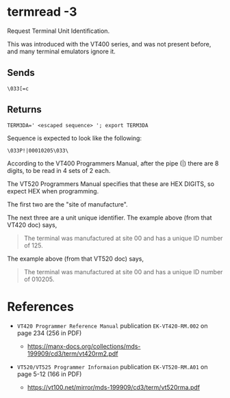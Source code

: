 # termread -3

Request Terminal Unit Identification.

This was introduced with the VT400 series,
and was not present before, and many terminal
emulators ignore it.

## Sends

```
\033[=c
```

## Returns

```
TERM3DA=' <escaped sequence> '; export TERM3DA
```

Sequence is expected to look like the following:

```
\033P!|00010205\033\
```

According to the VT400 Programmers Manual,
after the pipe (|) there are 8 digits, to be
read in 4 sets of 2 each.

The VT520 Programmers Manual specifies that
these are HEX DIGITS, so expect HEX when
programming.

The first two are the "site of manufacture".

The next three are a unit unique identifier.
The example above (from that VT420 doc) says,

> The terminal was
> manufactured at site 00 and
> has a unique ID number of
> 125.

The example above (from that VT520 doc) says,

> The terminal was
> manufactured at site 00
> and has a unique ID number
> of 010205.

# References

* `VT420 Programmer Reference Manual`
  publication `EK-VT420-RM.002` on page 234 (256 in PDF)

    * https://manx-docs.org/collections/mds-199909/cd3/term/vt420rm2.pdf

* `VT520/VT525 Programmer Informaion` publication `EK-VT520-RM.A01`
  on page 5-12 (166 in PDF)

    * https://vt100.net/mirror/mds-199909/cd3/term/vt520rma.pdf
